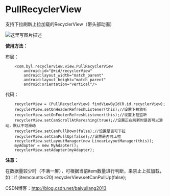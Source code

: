 # PullRecyclerView
支持下拉刷新上拉加载的RecyclerView（带头部动画）

![这里写图片描述](http://img.blog.csdn.net/20160526095448143)

**使用方法：**

布局：

        <com.byl.recyclerview.view.PullRecyclerView
            android:id="@+id/recyclerView"
            android:layout_width="match_parent"
            android:layout_height="match_parent"
            android:orientation="vertical"/>

代码：

        recyclerView = (PullRecyclerView) findViewById(R.id.recyclerView);
        recyclerView.setOnHeaderRefreshListener(this);//设置下拉监听
        recyclerView.setOnFooterRefreshListener(this);//设置上拉监听
        recyclerView.setCanScrollAtRereshing(true);//设置正在刷新时是否可以滑动，默认不可滑动
        recyclerView.setCanPullDown(false);//设置是否可下拉
        recyclerView.setCanPullUp(false);//设置是否可上拉
        recyclerView.setLayoutManager(new LinearLayoutManager(this));
        myAdapter = new MyAdapter();
        recyclerView.setAdapter(myAdapter);

**注意：**

在数据量较少时（不满一屏），可根据当前item数量进行判断，来禁止上拉加载，
如：if (itemcounts<20) recyclerView.setCanPullUp(false);


CSDN博客：http://blog.csdn.net/baiyuliang2013
